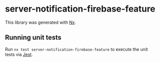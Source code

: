 # server-notification-firebase-feature

This library was generated with [Nx](https://nx.dev).

## Running unit tests

Run `nx test server-notification-firebase-feature` to execute the unit tests via [Jest](https://jestjs.io).
